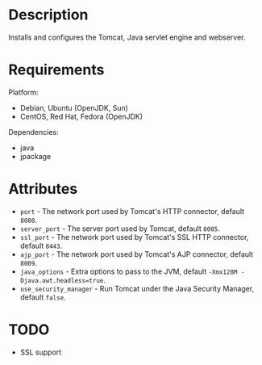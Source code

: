 Description
===========

Installs and configures the Tomcat, Java servlet engine and webserver.

Requirements
============

Platform: 

* Debian, Ubuntu (OpenJDK, Sun)
* CentOS, Red Hat, Fedora (OpenJDK)

Dependencies:

* java
* jpackage

Attributes
==========

* `port` - The network port used by Tomcat's HTTP connector, default `8080`.
* `server_port` - The server port used by Tomcat, default `8005`.
* `ssl_port` - The network port used by Tomcat's SSL HTTP connector, default `8443`.
* `ajp_port` - The network port used by Tomcat's AJP connector, default `8009`.
* `java_options` - Extra options to pass to the JVM, default `-Xmx128M -Djava.awt.headless=true`.
* `use_security_manager` - Run Tomcat under the Java Security Manager, default `false`.

TODO
====

* SSL support
